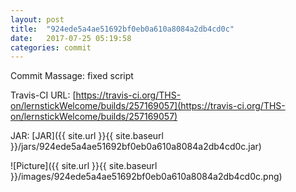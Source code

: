```yaml
---
layout: post
title:  "924ede5a4ae51692bf0eb0a610a8084a2db4cd0c"
date:   2017-07-25 05:19:58
categories: commit
---
```


Commit Massage: fixed script  

Travis-CI URL: [https://travis-ci.org/THS-on/lernstickWelcome/builds/257169057](https://travis-ci.org/THS-on/lernstickWelcome/builds/257169057)

JAR: [JAR]({{ site.url }}{{ site.baseurl }}/jars/924ede5a4ae51692bf0eb0a610a8084a2db4cd0c.jar)

![Picture]({{ site.url }}{{ site.baseurl }}/images/924ede5a4ae51692bf0eb0a610a8084a2db4cd0c.png)

